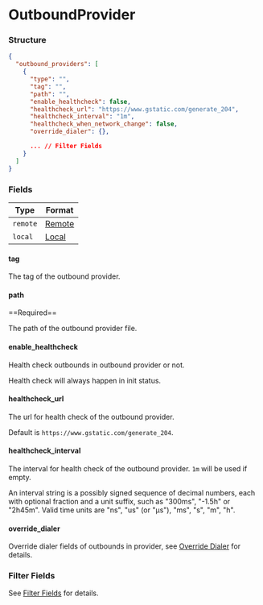 # OutboundProvider

### Structure

```json
{
  "outbound_providers": [
    {
      "type": "",
      "tag": "",
      "path": "",
      "enable_healthcheck": false,
      "healthcheck_url": "https://www.gstatic.com/generate_204",
      "healthcheck_interval": "1m",
      "healthcheck_when_network_change": false,
      "override_dialer": {},

      ... // Filter Fields
    }
  ]
}
```

### Fields

| Type     | Format             |
|----------|--------------------|
| `remote` | [Remote](./remote) |
| `local`  | [Local](./local)   |

#### tag

The tag of the outbound provider.

#### path

==Required==

The path of the outbound provider file.

#### enable_healthcheck

Health check outbounds in outbound provider or not.

Health check will always happen in init status.

#### healthcheck_url

The url for health check of the outbound provider.

Default is `https://www.gstatic.com/generate_204`.

#### healthcheck_interval

The interval for health check of the outbound provider. `1m` will be used if empty.

An interval string is a possibly signed sequence of
decimal numbers, each with optional fraction and a unit suffix,
such as "300ms", "-1.5h" or "2h45m".
Valid time units are "ns", "us" (or "µs"), "ms", "s", "m", "h".

#### override_dialer

Override dialer fields of outbounds in provider, see [Override Dialer](/configuration/provider/override_dialer/) for details.

### Filter Fields

See [Filter Fields](/configuration/shared/filter/) for details.
